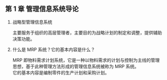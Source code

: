 ## 第 1 章 管理信息系统导论

1. 战略型管理信息系统

   主要服务于组织的高层管理者，主要目的为战略计划的制定和调整，提供辅助决策功能。

2. 什么是 MRP 系统？它的基本内容是什么？

   MRP 即物料需求计划系统，它是一种以物料需求的计划与控制为主线的管理思想，基于此种管理方法形成的管理信息系统被称为 MRP 系统。  
   它的基本内容是编制零件的生产计划和采购计划。
